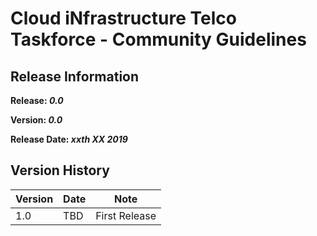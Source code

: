 # Cloud iNfrastructure Telco Taskforce - Community Guidelines

## Release Information
**Release: _0.0_**

**Version: _0.0_**

**Release Date: _xxth XX 2019_**

## Version History

| Version | Date | Note
| --- | --- | --- |
| 1.0 | TBD | First Release|


